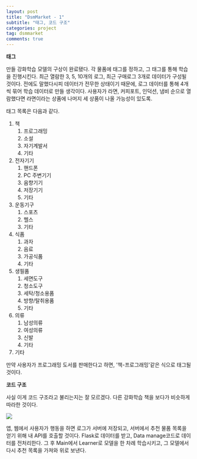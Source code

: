 ```yaml
---
layout: post
title: "DsmMarket - 1"
subtitle: "태그, 코드 구조"
categories: project
tag: dsmmarket
comments: true
---
```


**태그**

만들 강화학습 모델의 구상이 완료됐다. 각 물품에 태그를 정하고, 그 태그를 통해 학습을 진행시킨다. 최근 열람한 3, 5, 10개의 로그, 최근 구매로그 3개로 데이터가 구성될 것이다. 전에도 말했다시피 데이터가 전무한 상태이기 때문에, 로그 데이터를 통해 4개씩 묶어 학습 데이터로 만들 생각이다. 사용자가 라면, 커피포트, 인덕션, 냄비 순으로 열람했다면 라면이라는 상품에 나머지 세 상품이 나올 가능성이 있도록.

태그 목록은 다음과 같다.

1. 책
    1. 프로그래밍
    2. 소설
    3. 자기계발서
    4. 기타
2. 전자기기
    1. 핸드폰
    2. PC 주변기기
    3. 음향기기
    4. 저장기기
    5. 기타
3. 운동기구
    1. 스포츠
    2. 헬스
    3. 기타
4. 식품
    1. 과자
    2. 음료
    3. 가공식품
    4. 기타
5. 생필품
    1. 세면도구
    2. 청소도구
    3. 세탁/청소용품
    4. 방향/탈취용품
    5. 기타
6. 의류
    1. 남성의류
    2. 여성의류
    3. 신발
    4. 기타
7. 기타

만약 사용자가 프로그래밍 도서를 판매한다고 하면, '책-프로그래밍'같은 식으로 태그될 것이다.

**코드 구조**

사실 이게 코드 구조라고 불리는지는 잘 모르겠다. 다른 강화학습 책을 보다가 비슷하게 따라한 것이다.

![](https://imgur.com/oEIOavc.png)



앱, 웹에서 사용자가 행동을 하면 로그가 서버에 저장되고, 서버에서 추천 물품 목록을 얻기 위해 내 API를 호출할 것이다. Flask로 데이터를 받고, Data manage코드로 데이터를 전처리한다. 그 후 Main에서 Learner로 모델을 한 차례 학습시키고, 그 모델에서 다시 추천 목록을 가져와 위로 보낸다.

